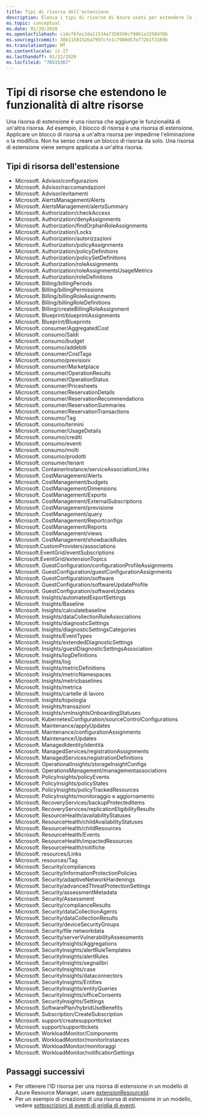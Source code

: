 ```yaml
---
title: Tipi di risorsa dell'estensione
description: Elenca i tipi di risorse di Azure usati per estendere le funzionalità di altri tipi di risorse.
ms.topic: conceptual
ms.date: 01/20/2020
ms.openlocfilehash: c14cf6fec2da11534a7358599c79961a3258470b
ms.sourcegitcommit: 38b11501526a7997cfe1c7980d57e772b1f3169b
ms.translationtype: MT
ms.contentlocale: it-IT
ms.lasthandoff: 01/22/2020
ms.locfileid: "76515367"
---
```

# <a name="resource-types-that-extend-capabilities-of-other-resources"></a>Tipi di risorse che estendono le funzionalità di altre risorse

Una risorsa di estensione è una risorsa che aggiunge le funzionalità di un'altra risorsa. Ad esempio, il blocco di risorsa è una risorsa di estensione. Applicare un blocco di risorsa a un'altra risorsa per impedirne l'eliminazione o la modifica. Non ha senso creare un blocco di risorsa da solo. Una risorsa di estensione viene sempre applicata a un'altra risorsa.

## <a name="extension-resource-types"></a>Tipi di risorsa dell'estensione

- Microsoft. Advisor/configurazioni
- Microsoft. Advisor/raccomandazioni
- Microsoft. Advisor/evitamenti
- Microsoft. AlertsManagement/Alerts
- Microsoft. AlertsManagement/alertsSummary
- Microsoft. Authorization/checkAccess
- Microsoft. Authorization/denyAssignments
- Microsoft. Authorization/findOrphanRoleAssignments
- Microsoft. Authorization/Locks
- Microsoft. Authorization/autorizzazioni
- Microsoft. Authorization/policyAssignments
- Microsoft. Authorization/policyDefinitions
- Microsoft. Authorization/policySetDefinitions
- Microsoft. Authorization/roleAssignments
- Microsoft. Authorization/roleAssignmentsUsageMetrics
- Microsoft. Authorization/roleDefinitions
- Microsoft. Billing/billingPeriods
- Microsoft. Billing/billingPermissions
- Microsoft. Billing/billingRoleAssignments
- Microsoft. Billing/billingRoleDefinitions
- Microsoft. Billing/createBillingRoleAssignment
- Microsoft. Blueprint/blueprintAssignments
- Microsoft. Blueprint/Blueprints
- Microsoft. consumer/AggregatedCost
- Microsoft. consumo/Saldi
- Microsoft. consumo/budget
- Microsoft. consumo/addebiti
- Microsoft. consumer/CostTags
- Microsoft. consumo/previsioni
- Microsoft. consumer/Marketplace
- Microsoft. consumer/OperationResults
- Microsoft. consumer/OperationStatus
- Microsoft. consumer/Pricesheets
- Microsoft. consumer/ReservationDetails
- Microsoft. consumer/ReservationRecommendations
- Microsoft. consumer/ReservationSummaries
- Microsoft. consumer/ReservationTransactions
- Microsoft. consumo/Tag
- Microsoft. consumo/termini
- Microsoft. consumer/UsageDetails
- Microsoft. consumo/crediti
- Microsoft. consumo/eventi
- Microsoft. consumo/molti
- Microsoft. consumo/prodotti
- Microsoft. consumer/tenant
- Microsoft. ContainerInstance/serviceAssociationLinks
- Microsoft. CostManagement/Alerts
- Microsoft. CostManagement/budgets
- Microsoft. CostManagement/Dimensions
- Microsoft. CostManagement/Exports
- Microsoft. CostManagement/ExternalSubscriptions
- Microsoft. CostManagement/previsione
- Microsoft. CostManagement/query
- Microsoft. CostManagement/Reportconfigs
- Microsoft. CostManagement/Reports
- Microsoft. CostManagement/views
- Microsoft. CostManagement/showbackRules
- Microsoft.CustomProviders/associations
- Microsoft.EventGrid/eventSubscriptions
- Microsoft.EventGrid/extensionTopics
- Microsoft. GuestConfiguration/configurationProfileAssignments
- Microsoft. GuestConfiguration/guestConfigurationAssignments
- Microsoft. GuestConfiguration/software
- Microsoft. GuestConfiguration/softwareUpdateProfile
- Microsoft. GuestConfiguration/softwareUpdates
- Microsoft. Insights/automatedExportSettings
- Microsoft. Insights/Baseline
- Microsoft. Insights/calculatebaseline
- Microsoft. Insights/dataCollectionRuleAssociations
- Microsoft. Insights/diagnosticSettings
- Microsoft. Insights/diagnosticSettingsCategories
- Microsoft. Insights/EventTypes
- Microsoft. Insights/extendedDiagnosticSettings
- Microsoft. Insights/guestDiagnosticSettingsAssociation
- Microsoft. Insights/logDefinitions
- Microsoft. Insights/log
- Microsoft. Insights/metricDefinitions
- Microsoft. Insights/metricNamespaces
- Microsoft. Insights/metricbaselines
- Microsoft. Insights/metrica
- Microsoft. Insights/cartelle di lavoro
- Microsoft. Insights/topologia
- Microsoft. Insights/transazioni
- Microsoft. Insights/vmInsightsOnboardingStatuses
- Microsoft. KubernetesConfiguration/sourceControlConfigurations
- Microsoft. Maintenance/applyUpdates
- Microsoft. Maintenance/configurationAssignments
- Microsoft. Maintenance/Updates
- Microsoft. ManagedIdentity/identità
- Microsoft. ManagedServices/registrationAssignments
- Microsoft. ManagedServices/registrationDefinitions
- Microsoft. OperationalInsights/storageInsightConfigs
- Microsoft. OperationsManagement/managementassociations
- Microsoft. PolicyInsights/policyEvents
- Microsoft. PolicyInsights/policyStates
- Microsoft. PolicyInsights/policyTrackedResources
- Microsoft. PolicyInsights/monitoraggio e aggiornamento
- Microsoft. RecoveryServices/backupProtectedItems
- Microsoft. RecoveryServices/replicationEligibilityResults  
- Microsoft. ResourceHealth/availabilityStatuses
- Microsoft. ResourceHealth/childAvailabilityStatuses
- Microsoft. ResourceHealth/childResources
- Microsoft. ResourceHealth/Events
- Microsoft. ResourceHealth/impactedResources
- Microsoft. ResourceHealth/notifiche
- Microsoft. resources/Links
- Microsoft. resources/Tag
- Microsoft. Security/compliances
- Microsoft. Security/InformationProtectionPolicies
- Microsoft. Security/adaptiveNetworkHardenings
- Microsoft. Security/advancedThreatProtectionSettings
- Microsoft. Security/assessmentMetadata
- Microsoft. Security/Assessment
- Microsoft. Security/complianceResults
- Microsoft. Security/dataCollectionAgents
- Microsoft. Security/dataCollectionResults
- Microsoft. Security/deviceSecurityGroups
- Microsoft. Security/file networkdata
- Microsoft. Security/serverVulnerabilityAssessments
- Microsoft. SecurityInsights/Aggregations
- Microsoft. SecurityInsights/alertRuleTemplates
- Microsoft. SecurityInsights/alertRules
- Microsoft. SecurityInsights/segnalibri
- Microsoft. SecurityInsights/case
- Microsoft. SecurityInsights/dataconnectors
- Microsoft. SecurityInsights/Entities
- Microsoft. SecurityInsights/entityQueries
- Microsoft. SecurityInsights/officeConsents
- Microsoft. SecurityInsights/Settings
- Microsoft. SoftwarePlan/hybridUseBenefits
- Microsoft. Subscription/CreateSubscription
- Microsoft. support/createsupportticket
- Microsoft. support/supporttickets
- Microsoft. WorkloadMonitor/Components
- Microsoft. WorkloadMonitor/monitorInstances
- Microsoft. WorkloadMonitor/monitoraggi
- Microsoft. WorkloadMonitor/notificationSettings

## <a name="next-steps"></a>Passaggi successivi

- Per ottenere l'ID risorsa per una risorsa di estensione in un modello di Azure Resource Manager, usare [extensionResourceId](../templates/template-functions-resource.md#extensionresourceid).
- Per un esempio di creazione di una risorsa di estensione in un modello, vedere [sottoscrizioni di eventi di griglia di eventi](/azure/templates/microsoft.eventgrid/2019-06-01/eventsubscriptions).
